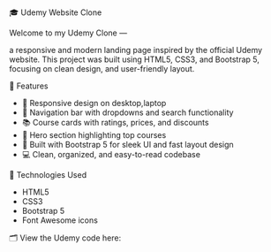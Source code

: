  🎓 Udemy Website Clone

Welcome to my Udemy Clone — 

a responsive and modern landing page inspired by the official Udemy website. This project was built using  HTML5, CSS3, and Bootstrap 5, focusing on clean design, and user-friendly layout.

 🌟 Features

- 🎨 Responsive design on desktop,laptop
- 🧭 Navigation bar with dropdowns and search functionality
- 📚 Course cards with ratings, prices, and discounts
- 🎥 Hero section highlighting top courses
- 📱 Built with Bootstrap 5 for sleek UI and fast layout design
- 💻 Clean, organized, and easy-to-read codebase

🚀 Technologies Used

- HTML5
- CSS3
- Bootstrap 5
- Font Awesome icons

🗂  View the Udemy code here: [](your-link-here)
